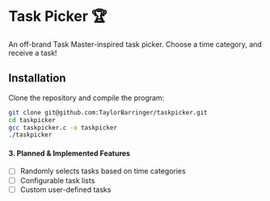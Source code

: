 
# Task Picker 🏆  
An off-brand Task Master-inspired task picker. Choose a time category, and receive a task!

## Installation  
Clone the repository and compile the program:  

```sh
git clone git@github.com:TaylorBarringer/taskpicker.git
cd taskpicker
gcc taskpicker.c -o taskpicker
./taskpicker
```


#### **3. Planned & Implemented Features**  
- [ ]  Randomly selects tasks based on time categories  
- [ ]  Configurable task lists  
- [ ]  Custom user-defined tasks  
